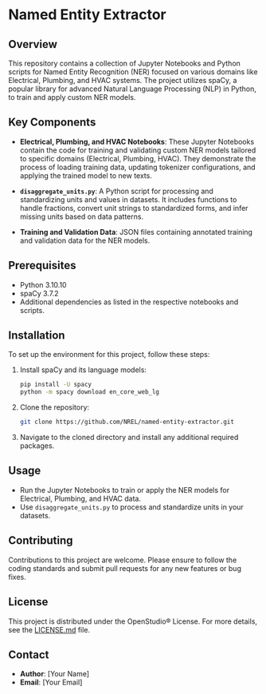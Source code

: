 
# Named Entity Extractor

## Overview
This repository contains a collection of Jupyter Notebooks and Python scripts for Named Entity Recognition (NER) focused on various domains like Electrical, Plumbing, and HVAC systems. The project utilizes spaCy, a popular library for advanced Natural Language Processing (NLP) in Python, to train and apply custom NER models.

## Key Components
- **Electrical, Plumbing, and HVAC Notebooks**: These Jupyter Notebooks contain the code for training and validating custom NER models tailored to specific domains (Electrical, Plumbing, HVAC). They demonstrate the process of loading training data, updating tokenizer configurations, and applying the trained model to new texts.

- **`disaggregate_units.py`**: A Python script for processing and standardizing units and values in datasets. It includes functions to handle fractions, convert unit strings to standardized forms, and infer missing units based on data patterns.

- **Training and Validation Data**: JSON files containing annotated training and validation data for the NER models.

## Prerequisites
- Python 3.10.10
- spaCy 3.7.2
- Additional dependencies as listed in the respective notebooks and scripts.

## Installation
To set up the environment for this project, follow these steps:
1. Install spaCy and its language models:
   ```bash
   pip install -U spacy
   python -m spacy download en_core_web_lg
   ```
2. Clone the repository:
   ```bash
   git clone https://github.com/NREL/named-entity-extractor.git
   ```
3. Navigate to the cloned directory and install any additional required packages.

## Usage
- Run the Jupyter Notebooks to train or apply the NER models for Electrical, Plumbing, and HVAC data.
- Use `disaggregate_units.py` to process and standardize units in your datasets.

## Contributing
Contributions to this project are welcome. Please ensure to follow the coding standards and submit pull requests for any new features or bug fixes.

## License
This project is distributed under the OpenStudio® License. For more details, see the [LICENSE.md](LICENSE.md) file.

## Contact
- **Author**: [Your Name]
- **Email**: [Your Email]
